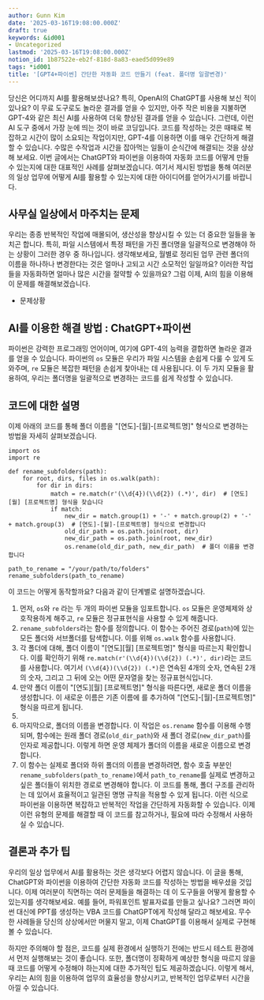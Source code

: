 ```yaml
---
author: Gunn Kim
date: '2025-03-16T19:08:00.000Z'
draft: true
keywords: &id001
- Uncategorized
lastmod: '2025-03-16T19:08:00.000Z'
notion_id: 1b87522e-eb2f-818d-8a83-eaed5d099e89
tags: *id001
title: '[GPT4+파이썬] 간단한 자동화 코드 만들기 (feat. 폴더명 일괄변경)'
---
```


당신은 어디까지 AI를 활용해보셨나요? 특히, OpenAI의 ChatGPT를 사용해 보신 적이 있나요? 이 무료 도구로도 놀라운 결과를 얻을 수 있지만, 아주 작은 비용을 지불하면 GPT-4와 같은 최신 AI를 사용하여 더욱 향상된 결과를 얻을 수 있습니다. 그런데, 이런 AI 도구 중에서 가장 눈에 띄는 것이 바로 코딩입니다. 코드를 작성하는 것은 때때로 복잡하고 시간이 많이 소요되는 작업이지만, GPT-4를 이용하면 이를 매우 간단하게 해결할 수 있습니다. 수많은 수작업과 시간을 잡아먹는 일들이 순식간에 해결되는 것을 상상해 보세요. 이번 글에서는 ChatGPT와 파이썬을 이용하여 자동화 코드를 어떻게 만들 수 있는지에 대한 대표적인 사례를 살펴보겠습니다. 여기서 제시된 방법을 통해 여러분의 일상 업무에 어떻게 AI를 활용할 수 있는지에 대한 아이디어를 얻어가시기를 바랍니다.


## **사무실 일상에서 마주치는 문제**

우리는 종종 반복적인 작업에 매몰되어, 생산성을 향상시킬 수 있는 더 중요한 일들을 놓치곤 합니다. 특히, 파일 시스템에서 특정 패턴을 가진 폴더명을 일괄적으로 변경해야 하는 상황이 그러한 경우 중 하나입니다. 생각해보세요, 월별로 정리된 업무 관련 폴더의 이름을 하나하나 변경한다는 것은 얼마나 고되고 시간 소모적인 일일까요? 이러한 작업들을 자동화하면 얼마나 많은 시간을 절약할 수 있을까요? 그럼 이제, AI의 힘을 이용해 이 문제를 해결해보겠습니다.


- 문제상황



## **AI를 이용한 해결 방법 : ChatGPT+파이썬**

파이썬은 강력한 프로그래밍 언어이며, 여기에 GPT-4의 능력을 결합하면 놀라운 결과를 얻을 수 있습니다. 파이썬의 `os` 모듈은 우리가 파일 시스템을 손쉽게 다룰 수 있게 도와주며, `re` 모듈은 복잡한 패턴을 손쉽게 찾아내는 데 사용됩니다. 이 두 가지 모듈을 활용하여, 우리는 폴더명을 일괄적으로 변경하는 코드를 쉽게 작성할 수 있습니다.


## **코드에 대한 설명**

이제 아래의 코드를 통해 폴더 이름을 "[연도]-[월]-[프로젝트명]" 형식으로 변경하는 방법을 자세히 살펴보겠습니다.

```plain text
import os
import re

def rename_subfolders(path):
    for root, dirs, files in os.walk(path):
        for dir in dirs:
            match = re.match(r'(\\d{4})(\\d{2}) (.*)', dir)  # [연도][월] [프로젝트명] 형식을 찾습니다
            if match:
                new_dir = match.group(1) + '-' + match.group(2) + '-' + match.group(3)  # [연도]-[월]-[프로젝트명] 형식으로 변경합니다
                old_dir_path = os.path.join(root, dir)
                new_dir_path = os.path.join(root, new_dir)
                os.rename(old_dir_path, new_dir_path)  # 폴더 이름을 변경합니다

path_to_rename = "/your/path/to/folders"
rename_subfolders(path_to_rename)

```

이 코드는 어떻게 동작할까요? 다음과 같이 단계별로 설명하겠습니다.

1. 먼저, `os`와 `re` 라는 두 개의 파이썬 모듈을 임포트합니다. `os` 모듈은 운영체제와 상호작용하게 해주고, `re` 모듈은 정규표현식을 사용할 수 있게 해줍니다.
1. `rename_subfolders`라는 함수를 정의합니다. 이 함수는 주어진 경로(`path`)에 있는 모든 폴더와 서브폴더를 탐색합니다. 이를 위해 `os.walk` 함수를 사용합니다.
1. 각 폴더에 대해, 폴더 이름이 "[연도][월] [프로젝트명]" 형식을 따르는지 확인합니다. 이를 확인하기 위해 `re.match(r'(\\d{4})(\\d{2}) (.*)', dir)`라는 코드를 사용합니다. 여기서 `(\\d{4})(\\d{2}) (.*)`은 연속된 4개의 숫자, 연속된 2개의 숫자, 그리고 그 뒤에 오는 어떤 문자열을 찾는 정규표현식입니다.
1. 만약 폴더 이름이 "[연도][월] [프로젝트명]" 형식을 따른다면, 새로운 폴더 이름을 생성합니다. 이 새로운 이름은 기존 이름에 를 추가하여 "[연도]-[월]-[프로젝트명]" 형식을 따르게 됩니다.
1. 
1. 마지막으로, 폴더의 이름을 변경합니다. 이 작업은 `os.rename` 함수를 이용해 수행되며, 함수에는 원래 폴더 경로(`old_dir_path`)와 새 폴더 경로(`new_dir_path`)를 인자로 제공합니다. 이렇게 하면 운영 체제가 폴더의 이름을 새로운 이름으로 변경합니다.
1. 이 함수는 실제로 폴더와 하위 폴더의 이름을 변경하려면, 함수 호출 부분인 `rename_subfolders(path_to_rename)`에서 `path_to_rename`를 실제로 변경하고 싶은 폴더들이 위치한 경로로 변경해야 합니다.
이 코드를 통해, 폴더 구조를 관리하는 데 있어서 효율적이고 일관된 명명 규칙을 적용할 수 있게 됩니다. 이런 식으로 파이썬을 이용하면 복잡하고 반복적인 작업을 간단하게 자동화할 수 있습니다. 이제 이런 유형의 문제를 해결할 때 이 코드를 참고하거나, 필요에 따라 수정해서 사용하실 수 있습니다.



## **결론과 추가 팁**

우리의 일상 업무에서 AI를 활용하는 것은 생각보다 어렵지 않습니다. 이 글을 통해, ChatGPT와 파이썬을 이용하여 간단한 자동화 코드를 작성하는 방법을 배우셨을 것입니다. 이제 여러분이 직면하는 여러 문제들을 해결하는 데 이 도구들을 어떻게 활용할 수 있는지를 생각해보세요. 예를 들어, 파워포인트 발표자료를 만들고 싶나요? 그러면 파이썬 대신에 PPT를 생성하는 VBA 코드를 ChatGPT에게 작성해 달라고 해보세요. 무수한 사례들을 당신의 상상에서만 머물지 말고, 이제 ChatGPT를 이용해서 실제로 구현해 볼 수 있습니다.


하지만 주의해야 할 점은, 코드를 실제 환경에서 실행하기 전에는 반드시 테스트 환경에서 먼저 실행해보는 것이 좋습니다. 또한, 폴더명이 정확하게 예상한 형식을 따르지 않을 때 코드를 어떻게 수정해야 하는지에 대한 추가적인 팁도 제공하겠습니다. 이렇게 해서, 우리는 AI의 힘을 이용하여 업무의 효율성을 향상시키고, 반복적인 업무로부터 시간을 아낄 수 있습니다.


